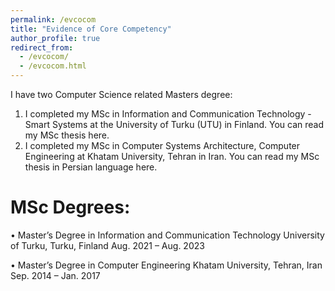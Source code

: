 ```yaml
---
permalink: /evcocom
title: "Evidence of Core Competency"
author_profile: true
redirect_from: 
  - /evcocom/
  - /evcocom.html
---
```


I have two Computer Science related Masters degree:

1. I completed my MSc in Information and Communication Technology - Smart Systems at the University of Turku (UTU) in Finland. You can read my MSc thesis here.
2. I completed my MSc in Computer Systems Architecture, Computer Engineering at Khatam University, Tehran in Iran. You can read my MSc thesis in Persian language here.

MSc Degrees:
======
• Master’s Degree in Information and Communication Technology
University of Turku, Turku, Finland
Aug. 2021 – Aug. 2023

• Master’s Degree in Computer Engineering
Khatam University, Tehran, Iran
Sep. 2014 – Jan. 2017
